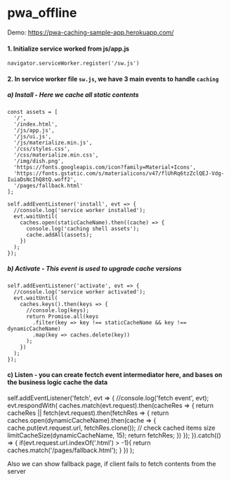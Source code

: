 # pwa_offline

Demo: https://pwa-caching-sample-app.herokuapp.com/

#### 1. Initialize service worked from js/app.js

```
navigator.serviceWorker.register('/sw.js')
```

#### 2. In service worker file `sw.js`, we have 3 main events to handle `caching`
##### a) Install - Here we cache all static contents
```
const assets = [
  '/',
  '/index.html',
  '/js/app.js',
  '/js/ui.js',
  '/js/materialize.min.js',
  '/css/styles.css',
  '/css/materialize.min.css',
  '/img/dish.png',
  'https://fonts.googleapis.com/icon?family=Material+Icons',
  'https://fonts.gstatic.com/s/materialicons/v47/flUhRq6tzZclQEJ-Vdg-IuiaDsNcIhQ8tQ.woff2',
  '/pages/fallback.html'
];

self.addEventListener('install', evt => {
  //console.log('service worker installed');
  evt.waitUntil(
    caches.open(staticCacheName).then((cache) => {
      console.log('caching shell assets');
      cache.addAll(assets);
    })
  );
});
```
 
##### b) Activate - This event is used to upgrade cache versions
```
self.addEventListener('activate', evt => {
  //console.log('service worker activated');
  evt.waitUntil(
    caches.keys().then(keys => {
      //console.log(keys);
      return Promise.all(keys
        .filter(key => key !== staticCacheName && key !== dynamicCacheName)
        .map(key => caches.delete(key))
      );
    })
  );
});
```

#### c) Listen - you can create fectch event intermediator here, and bases on the business logic cache the data

self.addEventListener('fetch', evt => {
  //console.log('fetch event', evt);
  evt.respondWith(
    caches.match(evt.request).then(cacheRes => {
      return cacheRes || fetch(evt.request).then(fetchRes => {
        return caches.open(dynamicCacheName).then(cache => {
          cache.put(evt.request.url, fetchRes.clone());
          // check cached items size
          limitCacheSize(dynamicCacheName, 15);
          return fetchRes;
        })
      });
    }).catch(() => {
      if(evt.request.url.indexOf('.html') > -1){
        return caches.match('/pages/fallback.html');
      } 
    })
  );


Also we can show fallback page, if client fails to fetch contents from the server

